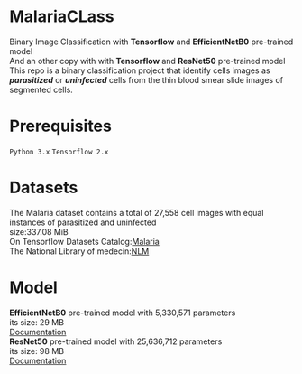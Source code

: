 # MalariaCLass
Binary Image Classification with **Tensorflow** and **EfficientNetB0** pre-trained model <br>
And an other copy with with **Tensorflow** and **ResNet50** pre-trained model <br> 
This repo is a binary classification project that identify cells images as **_parasitized_** or **_uninfected_** cells from the thin blood smear slide images of segmented cells.<br>
# Prerequisites 
`Python 3.x`
`Tensorflow 2.x`
# Datasets<br>
The Malaria dataset contains a total of 27,558 cell images with equal instances of parasitized and uninfected<br>
size:337.08 MiB<br>
On Tensorflow Datasets Catalog:[Malaria](https://www.tensorflow.org/datasets/catalog/malaria)<br>
The National Library of medecin:[NLM](https://lhncbc.nlm.nih.gov/LHC-publications/pubs/MalariaDatasets.html)<br>
# Model <br>
**EfficientNetB0** pre-trained model with 5,330,571	parameters<br>
its size: 29 MB  <br>
[Documentation](https://keras.io/api/applications/efficientnet/#efficientnetb0-function)<br>
**ResNet50** pre-trained model with 25,636,712	parameters<br>
its size: 98 MB  <br>
[Documentation](https://keras.io/api/applications/resnet/#resnet50-function)<br>

